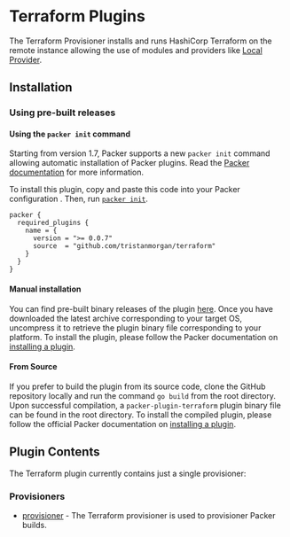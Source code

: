 # Terraform Plugins

The Terraform Provisioner installs and runs HashiCorp Terraform on the remote instance allowing the use of modules and providers like [Local Provider](https://registry.terraform.io/providers/hashicorp/local/latest/docs).


## Installation

### Using pre-built releases

#### Using the `packer init` command

Starting from version 1.7, Packer supports a new `packer init` command allowing
automatic installation of Packer plugins. Read the
[Packer documentation](https://www.packer.io/docs/commands/init) for more information.

To install this plugin, copy and paste this code into your Packer configuration .
Then, run [`packer init`](https://www.packer.io/docs/commands/init).

```hcl
packer {
  required_plugins {
    name = {
      version = ">= 0.0.7"
      source  = "github.com/tristanmorgan/terraform"
    }
  }
}
```

#### Manual installation

You can find pre-built binary releases of the plugin [here](https://github.com/tristanmorgan/packer-plugin-terraform/releases).
Once you have downloaded the latest archive corresponding to your target OS,
uncompress it to retrieve the plugin binary file corresponding to your platform.
To install the plugin, please follow the Packer documentation on
[installing a plugin](https://www.packer.io/docs/extending/plugins/#installing-plugins).


#### From Source

If you prefer to build the plugin from its source code, clone the GitHub
repository locally and run the command `go build` from the root
directory. Upon successful compilation, a `packer-plugin-terraform` plugin
binary file can be found in the root directory.
To install the compiled plugin, please follow the official Packer documentation
on [installing a plugin](https://www.packer.io/docs/extending/plugins/#installing-plugins).


## Plugin Contents

The Terraform plugin currently contains just a single provisioner:

### Provisioners

- [provisioner](/docs/provisioners/provisioner-terraform.mdx) - The Terraform provisioner is used to provisioner
  Packer builds.

